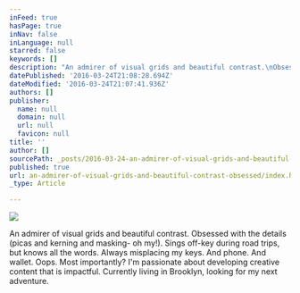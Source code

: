 ```yaml
---
inFeed: true
hasPage: true
inNav: false
inLanguage: null
starred: false
keywords: []
description: "An admirer of visual grids and beautiful contrast.\nObsessed with the details (picas and kerning and masking- oh my!).\nSings off-key during road trips, but knows all the words.\n\nAlways misplacing my keys. \nAnd phone. And wallet. Oops.\n\nMost importantly? I'm passionate about developing creative content that is impactful. \n\nCurrently living in Brooklyn, looking for my next adventure.\n"
datePublished: '2016-03-24T21:08:28.694Z'
dateModified: '2016-03-24T21:07:41.936Z'
authors: []
publisher:
  name: null
  domain: null
  url: null
  favicon: null
title: ''
author: []
sourcePath: _posts/2016-03-24-an-admirer-of-visual-grids-and-beautiful-contrast-obsessed.md
published: true
url: an-admirer-of-visual-grids-and-beautiful-contrast-obsessed/index.html
_type: Article

---
```

![](https://the-grid-user-content.s3-us-west-2.amazonaws.com/97f7e582-4f95-4bdf-9b1b-0e9b25b046f4.jpg)

An admirer of visual grids and beautiful contrast.
Obsessed with the details (picas and kerning and masking- oh my!).
Sings off-key during road trips, but knows all the words.
Always misplacing my keys. 
And phone. And wallet. Oops.
Most importantly? I'm passionate about developing creative content that is impactful. 
Currently living in Brooklyn, looking for my next adventure.